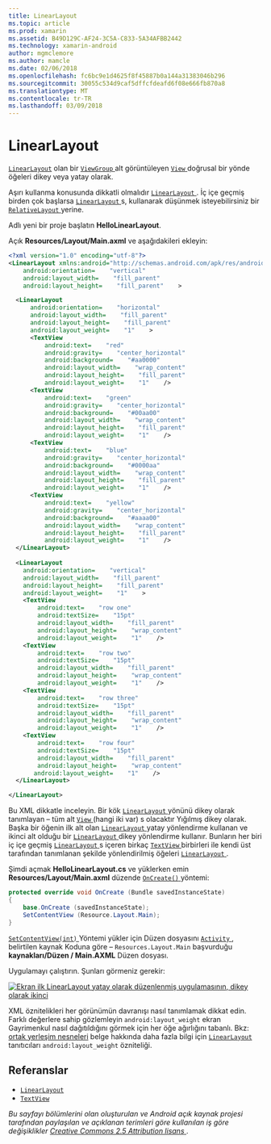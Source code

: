 ```yaml
---
title: LinearLayout
ms.topic: article
ms.prod: xamarin
ms.assetid: B49D129C-AF24-3C5A-C833-5A34AFBB2442
ms.technology: xamarin-android
author: mgmclemore
ms.author: mamcle
ms.date: 02/06/2018
ms.openlocfilehash: fc6bc9e1d4625f8f45887b0a144a31383046b296
ms.sourcegitcommit: 30055c534d9caf5dffcfdeafd6f08e666fb870a8
ms.translationtype: MT
ms.contentlocale: tr-TR
ms.lasthandoff: 03/09/2018
---
```

# <a name="linearlayout"></a>LinearLayout

[`LinearLayout`](https://developer.xamarin.com/api/type/Android.Widget.LinearLayout/) olan bir [ `ViewGroup` ](https://developer.xamarin.com/api/type/Android.Views.ViewGroup/) alt görüntüleyen [ `View` ](https://developer.xamarin.com/api/type/Android.Views.View/) doğrusal bir yönde öğeleri dikey veya yatay olarak.

Aşırı kullanma konusunda dikkatli olmalıdır [ `LinearLayout` ](https://developer.xamarin.com/api/type/Android.Widget.LinearLayout/).
İç içe geçmiş birden çok başlarsa [ `LinearLayout` ](https://developer.xamarin.com/api/type/Android.Widget.LinearLayout/)s, kullanarak düşünmek isteyebilirsiniz bir [ `RelativeLayout` ](https://developer.xamarin.com/api/type/Android.Widget.RelativeLayout/) yerine.

Adlı yeni bir proje başlatın **HelloLinearLayout**.

Açık **Resources/Layout/Main.axml** ve aşağıdakileri ekleyin:

```xml
<?xml version="1.0" encoding="utf-8"?>
<LinearLayout xmlns:android="http://schemas.android.com/apk/res/android"
    android:orientation=    "vertical"
    android:layout_width=    "fill_parent"
    android:layout_height=    "fill_parent"    >

  <LinearLayout
      android:orientation=    "horizontal"
      android:layout_width=    "fill_parent"
      android:layout_height=    "fill_parent"
      android:layout_weight=    "1"    >
      <TextView
          android:text=    "red"
          android:gravity=    "center_horizontal"
          android:background=    "#aa0000"
          android:layout_width=    "wrap_content"
          android:layout_height=    "fill_parent"
          android:layout_weight=    "1"    />
      <TextView
          android:text=    "green"
          android:gravity=    "center_horizontal"
          android:background=    "#00aa00"
          android:layout_width=    "wrap_content"
          android:layout_height=    "fill_parent"
          android:layout_weight=    "1"    />
      <TextView
          android:text=    "blue"
          android:gravity=    "center_horizontal"
          android:background=    "#0000aa"
          android:layout_width=    "wrap_content"
          android:layout_height=    "fill_parent"
          android:layout_weight=    "1"    />
      <TextView
          android:text=    "yellow"
          android:gravity=    "center_horizontal"
          android:background=    "#aaaa00"
          android:layout_width=    "wrap_content"
          android:layout_height=    "fill_parent"
          android:layout_weight=    "1"    />
  </LinearLayout>
        
  <LinearLayout
    android:orientation=    "vertical"
    android:layout_width=    "fill_parent"
    android:layout_height=    "fill_parent"
    android:layout_weight=    "1"    >
    <TextView
        android:text=    "row one"
        android:textSize=    "15pt"
        android:layout_width=    "fill_parent"
        android:layout_height=    "wrap_content"
        android:layout_weight=    "1"    />
    <TextView
        android:text=    "row two"
        android:textSize=    "15pt"
        android:layout_width=    "fill_parent"
        android:layout_height=    "wrap_content"
        android:layout_weight=    "1"    />
    <TextView
        android:text=    "row three"
        android:textSize=    "15pt"
        android:layout_width=    "fill_parent"
        android:layout_height=    "wrap_content"
        android:layout_weight=    "1"    />
    <TextView
        android:text=    "row four"
        android:textSize=    "15pt"
        android:layout_width=    "fill_parent"
        android:layout_height=    "wrap_content"
       android:layout_weight=    "1"    />
  </LinearLayout>

</LinearLayout>
```

Bu XML dikkatle inceleyin. Bir kök [ `LinearLayout` ](https://developer.xamarin.com/api/type/Android.Widget.LinearLayout/) yönünü dikey olarak tanımlayan &ndash; tüm alt [ `View` ](https://developer.xamarin.com/api/type/Android.Views.View/)(hangi iki var) s olacaktır Yığılmış dikey olarak. Başka bir öğenin ilk alt olan [ `LinearLayout` ](https://developer.xamarin.com/api/type/Android.Widget.LinearLayout/) yatay yönlendirme kullanan ve ikinci alt olduğu bir [ `LinearLayout` ](https://developer.xamarin.com/api/type/Android.Widget.LinearLayout/) dikey yönlendirme kullanır. Bunların her biri iç içe geçmiş [ `LinearLayout` ](https://developer.xamarin.com/api/type/Android.Widget.LinearLayout/)s içeren birkaç [ `TextView` ](https://developer.xamarin.com/api/type/Android.Widget.TextView/) birbirleri ile kendi üst tarafından tanımlanan şekilde yönlendirilmiş öğeleri [ `LinearLayout` ](https://developer.xamarin.com/api/type/Android.Widget.LinearLayout/).

Şimdi açmak **HelloLinearLayout.cs** ve yüklerken emin **Resources/Layout/Main.axml** düzende [ `OnCreate()` ](https://developer.xamarin.com/api/member/Android.App.Activity.OnCreate/p/Android.OS.Bundle/) yöntemi:

```csharp
protected override void OnCreate (Bundle savedInstanceState)
{
    base.OnCreate (savedInstanceState);
    SetContentView (Resource.Layout.Main);
}
```

[ `SetContentView(int)` ](https://developer.xamarin.com/api/member/Android.App.Activity.SetContentView/(System.Int32)) Yöntemi yükler için Düzen dosyasını [ `Activity` ](https://developer.xamarin.com/api/type/Android.App.Activity/), belirtilen kaynak Koduna göre &ndash; `Resources.Layout.Main` başvurduğu **kaynakları/Düzen / Main.AXML** Düzen dosyası.

Uygulamayı çalıştırın. Şunları görmeniz gerekir:

[![Ekran ilk LinearLayout yatay olarak düzenlenmiş uygulamasının, dikey olarak ikinci](linear-layout-images/helloviews1.png)](linear-layout-images/helloviews1.png#lightbox)

XML öznitelikleri her görünümün davranışı nasıl tanımlamak dikkat edin. Farklı değerlere sahip gözlemleyin `android:layout_weight` ekran Gayrimenkul nasıl dağıtıldığını görmek için her öğe ağırlığını tabanlı. Bkz: [ortak yerleşim nesneleri](http://developer.android.com/guide/topics/ui/declaring-layout.html) belge hakkında daha fazla bilgi için [ `LinearLayout` ](https://developer.xamarin.com/api/type/Android.Widget.LinearLayout/) tanıtıcıları `android:layout_weight` özniteliği.


## <a name="references"></a>Referanslar

-   [`LinearLayout`](https://developer.xamarin.com/api/type/Android.Widget.LinearLayout/) 
-   [`TextView`](https://developer.xamarin.com/api/type/Android.Widget.TextView/) 

*Bu sayfayı bölümlerini olan oluşturulan ve Android açık kaynak projesi tarafından paylaşılan ve açıklanan terimleri göre kullanılan iş göre değişiklikler*
[*Creative Commons 2.5 Attribution lisans* ](http://creativecommons.org/licenses/by/2.5/).

